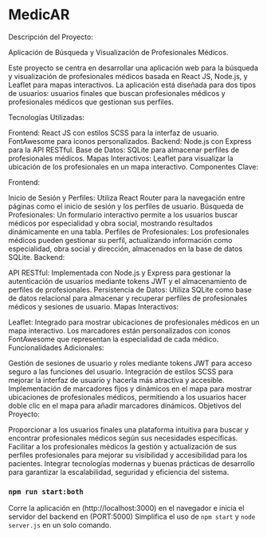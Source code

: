 # MedicAR

Descripción del Proyecto: 

Aplicación de Búsqueda y Visualización de Profesionales Médicos.

Este proyecto se centra en desarrollar una aplicación web para la búsqueda y visualización de profesionales médicos basada en React JS, Node.js, y Leaflet para mapas interactivos. La aplicación está diseñada para dos tipos de usuarios: usuarios finales que buscan profesionales médicos y profesionales médicos que gestionan sus perfiles.

Tecnologías Utilizadas:

Frontend: React JS con estilos SCSS para la interfaz de usuario. FontAwesome para iconos personalizados.
Backend: Node.js con Express para la API RESTful.
Base de Datos: SQLite para almacenar perfiles de profesionales médicos.
Mapas Interactivos: Leaflet para visualizar la ubicación de los profesionales en un mapa interactivo.
Componentes Clave:

Frontend:

Inicio de Sesión y Perfiles: Utiliza React Router para la navegación entre páginas como el inicio de sesión y los perfiles de usuario.
Búsqueda de Profesionales: Un formulario interactivo permite a los usuarios buscar médicos por especialidad y obra social, mostrando resultados dinámicamente en una tabla.
Perfiles de Profesionales: Los profesionales médicos pueden gestionar su perfil, actualizando información como especialidad, obra social y dirección, almacenados en la base de datos SQLite.
Backend:

API RESTful: Implementada con Node.js y Express para gestionar la autenticación de usuarios mediante tokens JWT y el almacenamiento de perfiles de profesionales.
Persistencia de Datos: Utiliza SQLite como base de datos relacional para almacenar y recuperar perfiles de profesionales médicos y sesiones de usuario.
Mapas Interactivos:

Leaflet: Integrado para mostrar ubicaciones de profesionales médicos en un mapa interactivo. Los marcadores están personalizados con iconos FontAwesome que representan la especialidad de cada médico.
Funcionalidades Adicionales:

Gestión de sesiones de usuario y roles mediante tokens JWT para acceso seguro a las funciones del usuario.
Integración de estilos SCSS para mejorar la interfaz de usuario y hacerla más atractiva y accesible.
Implementación de marcadores fijos y dinámicos en el mapa para mostrar ubicaciones de profesionales médicos, permitiendo a los usuarios hacer doble clic en el mapa para añadir marcadores dinámicos.
Objetivos del Proyecto:

Proporcionar a los usuarios finales una plataforma intuitiva para buscar y encontrar profesionales médicos según sus necesidades específicas.
Facilitar a los profesionales médicos la gestión y actualización de sus perfiles profesionales para mejorar su visibilidad y accesibilidad para los pacientes.
Integrar tecnologías modernas y buenas prácticas de desarrollo para garantizar la escalabilidad, seguridad y eficiencia del sistema.

### `npm run start:both`

Corre la aplicación en (http://localhost:3000) en el navegador e inicia el servidor del backend en (PORT:5000)
Simplifica el uso de `npm start` y `node server.js` en un solo comando. 
